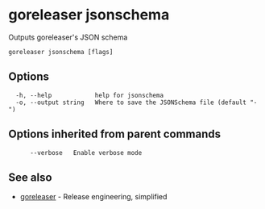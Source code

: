 # goreleaser jsonschema

Outputs goreleaser's JSON schema

```
goreleaser jsonschema [flags]
```

## Options

```
  -h, --help            help for jsonschema
  -o, --output string   Where to save the JSONSchema file (default "-")
```

## Options inherited from parent commands

```
      --verbose   Enable verbose mode
```

## See also

* [goreleaser](goreleaser.md)	 - Release engineering, simplified

